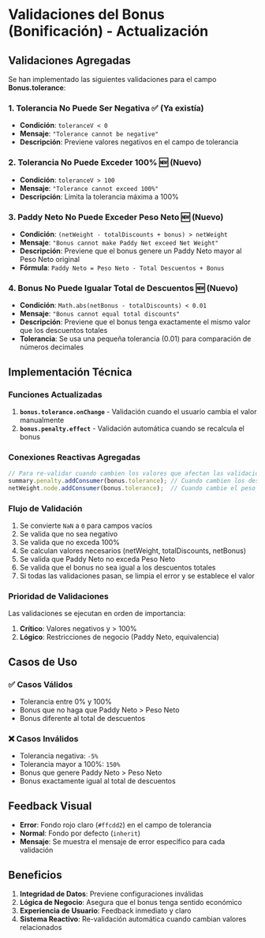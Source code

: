 # Validaciones del Bonus (Bonificación) - Actualización

## Validaciones Agregadas

Se han implementado las siguientes validaciones para el campo **Bonus.tolerance**:

### 1. **Tolerancia No Puede Ser Negativa** ✅ (Ya existía)
- **Condición**: `toleranceV < 0`
- **Mensaje**: `"Tolerance cannot be negative"`
- **Descripción**: Previene valores negativos en el campo de tolerancia

### 2. **Tolerancia No Puede Exceder 100%** 🆕 (Nuevo)
- **Condición**: `toleranceV > 100`
- **Mensaje**: `"Tolerance cannot exceed 100%"`
- **Descripción**: Limita la tolerancia máxima a 100%

### 3. **Paddy Neto No Puede Exceder Peso Neto** 🆕 (Nuevo)
- **Condición**: `(netWeight - totalDiscounts + bonus) > netWeight`
- **Mensaje**: `"Bonus cannot make Paddy Net exceed Net Weight"`
- **Descripción**: Previene que el bonus genere un Paddy Neto mayor al Peso Neto original
- **Fórmula**: `Paddy Neto = Peso Neto - Total Descuentos + Bonus`

### 4. **Bonus No Puede Igualar Total de Descuentos** 🆕 (Nuevo)
- **Condición**: `Math.abs(netBonus - totalDiscounts) < 0.01`
- **Mensaje**: `"Bonus cannot equal total discounts"`
- **Descripción**: Previene que el bonus tenga exactamente el mismo valor que los descuentos totales
- **Tolerancia**: Se usa una pequeña tolerancia (0.01) para comparación de números decimales

## Implementación Técnica

### Funciones Actualizadas
1. **`bonus.tolerance.onChange`** - Validación cuando el usuario cambia el valor manualmente
2. **`bonus.penalty.effect`** - Validación automática cuando se recalcula el bonus

### Conexiones Reactivas Agregadas
```typescript
// Para re-validar cuando cambien los valores que afectan las validaciones
summary.penalty.addConsumer(bonus.tolerance); // Cuando cambien los descuentos totales
netWeight.node.addConsumer(bonus.tolerance);  // Cuando cambie el peso neto
```

### Flujo de Validación
1. Se convierte `NaN` a `0` para campos vacíos
2. Se valida que no sea negativo
3. Se valida que no exceda 100%
4. Se calculan valores necesarios (netWeight, totalDiscounts, netBonus)
5. Se valida que Paddy Neto no exceda Peso Neto
6. Se valida que el bonus no sea igual a los descuentos totales
7. Si todas las validaciones pasan, se limpia el error y se establece el valor

### Prioridad de Validaciones
Las validaciones se ejecutan en orden de importancia:
1. **Crítico**: Valores negativos y > 100%
2. **Lógico**: Restricciones de negocio (Paddy Neto, equivalencia)

## Casos de Uso

### ✅ Casos Válidos
- Tolerancia entre 0% y 100%
- Bonus que no haga que Paddy Neto > Peso Neto
- Bonus diferente al total de descuentos

### ❌ Casos Inválidos
- Tolerancia negativa: `-5%`
- Tolerancia mayor a 100%: `150%`
- Bonus que genere Paddy Neto > Peso Neto
- Bonus exactamente igual al total de descuentos

## Feedback Visual
- **Error**: Fondo rojo claro (`#ffcdd2`) en el campo de tolerancia
- **Normal**: Fondo por defecto (`inherit`)
- **Mensaje**: Se muestra el mensaje de error específico para cada validación

## Beneficios
1. **Integridad de Datos**: Previene configuraciones inválidas
2. **Lógica de Negocio**: Asegura que el bonus tenga sentido económico
3. **Experiencia de Usuario**: Feedback inmediato y claro
4. **Sistema Reactivo**: Re-validación automática cuando cambian valores relacionados
